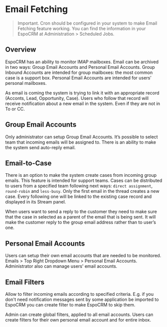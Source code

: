 # Email Fetching


>Important. Cron should be configured in your system to make Email Fetching feature working. You can find the information in your EspoCRM at Administration > Scheduled Jobs.


## Overview

EspoCRM has an ability to monitor IMAP mailboxes. Email can be archived in two ways: Group Email Accounts and Personal Email Accounts. Group Inbound Accounts are intended for group mailboxes: the most common case is a support box. Personal Email Accounts are intended for users’ personal mailboxes.

As email is coming the system is trying to link it with an appropriate record (Acconts, Lead, Opportunity, Case). Users who follow that record will receive notification about a new email in the system. Even if they are not in To or CC.

## Group Email Accounts

Only administrator can setup Group Email Accounts. It’s possible to select team that incoming emails will be assigned to. There is an ability to make the system send auto-reply email.

## Email-to-Case

There is an option to make the system create cases from incoming group emails. 
This feature is intended for support teams. 
Cases can be distributed to users from a specified team following next ways: 
`direct assignment`, `round-robin` and `less-busy`. 
Only the first email in the thread creates a new case. 
Every following one will be linked to the existing case record and displayed in its Stream panel.

When users want to send a reply to the customer they need to make sure that the case in selected as a parent of the email that is being sent. It will make the customer reply to the group email address rather than to user’s one.

## Personal Email Accounts

Users can setup their own email accounts that are needed to be monitored. Emails > Top Right Dropdown Menu > Personal Email Accounts. Administrator also can manage users' email accounts.

## Email Filters

Allow to filter incoming emails according to specified criteria. E.g. if you don't need notification messages sent by some application be imported to EspoCRM you can create filter to make EspoCRM to skip them.

Admin can create global filters, applied to all email accounts. Users can create filters for their own personal email account and for entire inbox.
